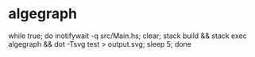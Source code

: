 # algegraph

while true; do inotifywait -q src/Main.hs; clear; stack build && stack exec algegraph && dot -Tsvg test > output.svg; sleep 5; done
